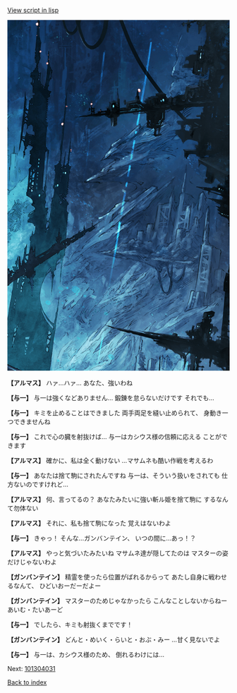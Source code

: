[View script in lisp](../scripts/101304023.txt)

![underground_world_1.png](../images/backgrounds/underground_world_1.png)

**【アルマス】**
ハァ…ハァ…
あなた、強いわね

**【与一】**
与一は強くなどありません…
鍛錬を怠らないだけです
それでも…

**【与一】**
キミを止めることはできました
両手両足を縫い止められて、
身動き一つできませんね

**【与一】**
これで心の臓を射抜けば…
与一はカシウス様の信頼に応える
ことができます

**【アルマス】**
確かに、私は全く動けない
…マサムネも酷い作戦を考えるわ

**【与一】**
あなたは捨て駒にされたんですね
与一は、そういう扱いをされても
仕方ないのですけれど…

**【アルマス】**
何、言ってるの？
あなたみたいに強い斬ル姫を捨て駒に
するなんて勿体ない

**【アルマス】**
それに、私も捨て駒になった
覚えはないわよ

**【与一】**
きゃっ！
そんな…ガンバンテイン、
いつの間に…あっ！？

**【アルマス】**
やっと気づいたみたいね
マサムネ達が隠してたのは
マスターの姿だけじゃないわよ

**【ガンバンテイン】**
精霊を使ったら位置がばれるからって
あたし自身に戦わせるなんて、
ひどいおーだーだよー

**【ガンバンテイン】**
マスターのためじゃなかったら
こんなことしないからねー
あいむ・たいあーど

**【与一】**
でしたら、キミも射抜くまでです！

**【ガンバンテイン】**
どんと・めいく・らいと・おぶ・みー
…甘く見ないでよ

**【与一】**
与一は、カシウス様のため、
倒れるわけには…


Next: [101304031](101304031.md)

[Back to index](index.md)
